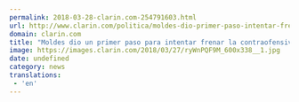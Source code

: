 ```yaml
---
permalink: 2018-03-28-clarin.com-254791603.html
url: http://www.clarin.com/politica/moldes-dio-primer-paso-intentar-frenar-contraofensiva-tribunales_0_HJb9I7Ycz.html
domain: clarin.com
title: "Moldes dio un primer paso para intentar frenar la contraofensiva K en tribunales"
image: https://images.clarin.com/2018/03/27/ryWnPQF9M_600x338__1.jpg
date: undefined
category: news
translations: 
 - 'en'
---
```


